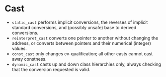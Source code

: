 # Cast

- `static_cast` performs implicit conversions, the reverses of implicit standard conversions, and (possibly unsafe) base
  to derived conversions.
- `reinterpret_cast` converts one pointer to another without changing the address, or converts between pointers and
  their numerical (integer) values.
- `const_cast` only changes cv-qualification; all other casts cannot cast away constness.
- `dynamic_cast` casts up and down class hierarchies only, always checking that the conversion requested is valid.
